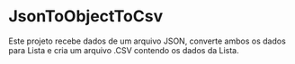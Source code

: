 # JsonToObjectToCsv
Este projeto recebe dados de um arquivo JSON, converte ambos os dados para Lista e cria um arquivo .CSV contendo os dados da Lista.
